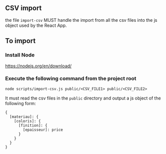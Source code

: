 ## CSV import

the file `import-csv` MUST handle the import from all the csv files into the js object used by the React App.

## To import
### Install Node
https://nodejs.org/en/download/

### Execute the following command from the project root
```
node scripts/import-csv.js public/<CSV_FILE1> public/<CSV_FILE2>
```

It must read the csv files in the `public` directory and output a js object of the following form:
```
{
  [materiau]: {
    [coloris]: {
      [finition]: {
        [epaisseur]: price
      }
    }
  }
}